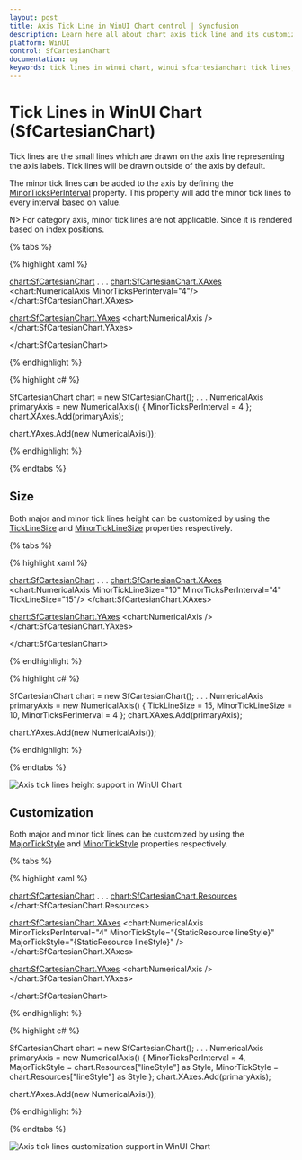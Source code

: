 ```yaml
---
layout: post
title: Axis Tick Line in WinUI Chart control | Syncfusion
description: Learn here all about chart axis tick line and its customization in Syncfusion WinUI Chart (SfCartesianChart) control.
platform: WinUI
control: SfCartesianChart
documentation: ug
keywords: tick lines in winui chart, winui sfcartesianchart tick lines, winui chart tick lines customization, syncfusion winui chart tick lines.
---
```


# Tick Lines in WinUI Chart (SfCartesianChart)

Tick lines are the small lines which are drawn on the axis line representing the axis labels. Tick lines will be drawn outside of the axis by default. 

The minor tick lines can be added to the axis by defining the [MinorTicksPerInterval](https://help.syncfusion.com/cr/winui/Syncfusion.UI.Xaml.Charts.RangeAxisBase.html#Syncfusion_UI_Xaml_Charts_RangeAxisBase_MinorTicksPerInterval) property. This property will add the minor tick lines to every interval based on value.

N> For category axis, minor tick lines are not applicable. Since it is rendered based on index positions.

{% tabs %}

{% highlight xaml %}

<chart:SfCartesianChart>
. . .
<chart:SfCartesianChart.XAxes>
    <chart:NumericalAxis MinorTicksPerInterval="4"/>
</chart:SfCartesianChart.XAxes>

<chart:SfCartesianChart.YAxes>
    <chart:NumericalAxis />
</chart:SfCartesianChart.YAxes>

</chart:SfCartesianChart>

{% endhighlight %}

{% highlight c# %}

SfCartesianChart chart = new SfCartesianChart();
. . .
NumericalAxis primaryAxis = new NumericalAxis()
{
   MinorTicksPerInterval = 4 
};
chart.XAxes.Add(primaryAxis);

chart.YAxes.Add(new NumericalAxis());

{% endhighlight %}

{% endtabs %}

## Size

Both major and minor tick lines height can be customized by using the [TickLineSize](https://help.syncfusion.com/cr/winui/Syncfusion.UI.Xaml.Charts.ChartAxis.html#Syncfusion_UI_Xaml_Charts_ChartAxis_TickLineSize) and [MinorTickLineSize](https://help.syncfusion.com/cr/winui/Syncfusion.UI.Xaml.Charts.RangeAxisBase.html#Syncfusion_UI_Xaml_Charts_RangeAxisBase_MinorTickLineSize) properties respectively.

{% tabs %}

{% highlight xaml %}

<chart:SfCartesianChart>
. . .
<chart:SfCartesianChart.XAxes>
    <chart:NumericalAxis MinorTickLineSize="10" 
                         MinorTicksPerInterval="4" 
                         TickLineSize="15"/>
</chart:SfCartesianChart.XAxes>

<chart:SfCartesianChart.YAxes>
    <chart:NumericalAxis />
</chart:SfCartesianChart.YAxes>

</chart:SfCartesianChart>

{% endhighlight %}

{% highlight c# %}

SfCartesianChart chart = new SfCartesianChart();
. . .
NumericalAxis primaryAxis = new NumericalAxis()
{
   TickLineSize = 15,
   MinorTickLineSize = 10,
   MinorTicksPerInterval = 4
};
chart.XAxes.Add(primaryAxis);

chart.YAxes.Add(new NumericalAxis());

{% endhighlight %}

{% endtabs %}

![Axis tick lines height support in WinUI Chart](Axis_images/winui_chart_axis_small_ticklines.png)

## Customization

Both major and minor tick lines can be customized by using the [MajorTickStyle](https://help.syncfusion.com/cr/winui/Syncfusion.UI.Xaml.Charts.ChartAxis.html#Syncfusion_UI_Xaml_Charts_ChartAxis_MajorTickStyle) and [MinorTickStyle](https://help.syncfusion.com/cr/winui/Syncfusion.UI.Xaml.Charts.RangeAxisBase.html#Syncfusion_UI_Xaml_Charts_RangeAxisBase_MinorTickStyle) properties respectively. 

{% tabs %}

{% highlight xaml %}

<chart:SfCartesianChart>
. . .
<chart:SfCartesianChart.Resources>
    <Style TargetType="Line" x:Key="lineStyle">
        <Setter Property="StrokeThickness" Value="1"/>
        <Setter Property="Stroke" Value="Red"/>
    </Style>
</chart:SfCartesianChart.Resources>

<chart:SfCartesianChart.XAxes>
    <chart:NumericalAxis MinorTicksPerInterval="4" 
                         MinorTickStyle="{StaticResource lineStyle}"  
                         MajorTickStyle="{StaticResource lineStyle}" />
</chart:SfCartesianChart.XAxes>

<chart:SfCartesianChart.YAxes>
    <chart:NumericalAxis />
</chart:SfCartesianChart.YAxes>

</chart:SfCartesianChart>

{% endhighlight %}

{% highlight c# %}

SfCartesianChart chart = new SfCartesianChart();
. . .
NumericalAxis primaryAxis = new NumericalAxis()
{
    MinorTicksPerInterval = 4,
    MajorTickStyle = chart.Resources["lineStyle"] as Style,
    MinorTickStyle = chart.Resources["lineStyle"] as Style 
};
chart.XAxes.Add(primaryAxis);

chart.YAxes.Add(new NumericalAxis());

{% endhighlight %}

{% endtabs %}

![Axis tick lines customization support in WinUI Chart](Axis_images/winui_chart_axis_tickline_style.png)